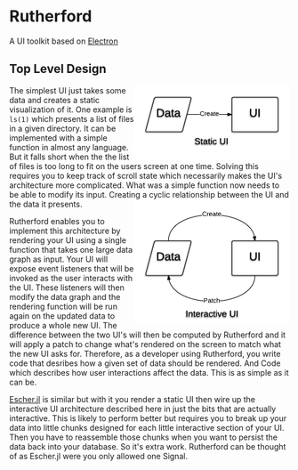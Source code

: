 # Rutherford

A UI toolkit based on [Electron](//github.com/atom/electron)

## Top Level Design

<img src="Static UI.png" align="right" width="280" title="Static UI"/>

The simplest UI just takes some data and creates a static visualization of it. One example is `ls(1)` which presents a list of files in a given directory. It can be implemented with a simple function in almost any language. But it falls short when the the list of files is too long to fit on the users screen at one time. Solving this requires you to keep track of scroll state which necessarily makes the UI's architecture more complicated. What was a simple function now needs to be able to modify its input. Creating a cyclic relationship between the UI and the data it presents.
<img src="Interactive UI.png" align="right" width="280" title="Interactive UI"/>

Rutherford enables you to implement this architecture by rendering your UI using a single function that takes one large data graph as input. Your UI will expose event listeners that will be invoked as the user interacts with the UI. These listeners will then modify the data graph and the rendering function will be run again on the updated data to produce a whole new UI. The difference between the two UI's will then be computed by Rutherford and it will apply a patch to change what's rendered on the screen to match what the new UI asks for. Therefore, as a developer using Rutherford, you write code that desribes how a given set of data should be rendered. And Code which describes how user interactions affect the data. This is as simple as it can be.

[Escher.jl](http://escher-jl.org) is similar but with it you render a static UI then wire up the interactive UI architecture described here in just the bits that are actually interactive. This is likely to perform better but requires you to break up your data into little chunks designed for each little interactive section of your UI. Then you have to reassemble those chunks when you want to persist the data back into your database. So it's extra work. Rutherford can be thought of as Escher.jl were you only allowed one Signal.
